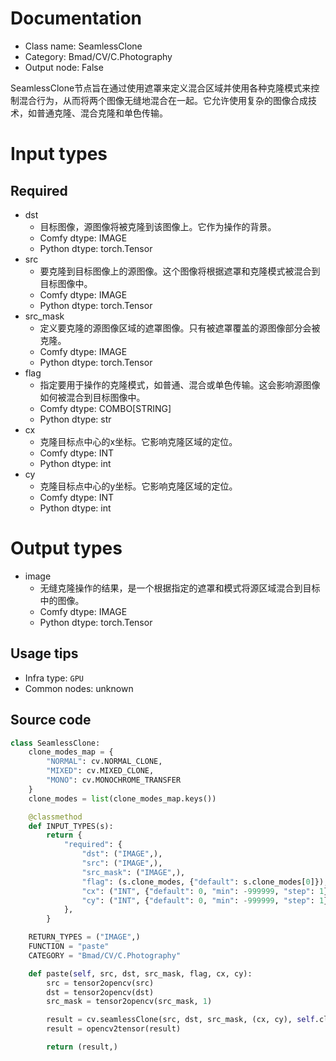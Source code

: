 
# Documentation
- Class name: SeamlessClone
- Category: Bmad/CV/C.Photography
- Output node: False

SeamlessClone节点旨在通过使用遮罩来定义混合区域并使用各种克隆模式来控制混合行为，从而将两个图像无缝地混合在一起。它允许使用复杂的图像合成技术，如普通克隆、混合克隆和单色传输。

# Input types
## Required
- dst
    - 目标图像，源图像将被克隆到该图像上。它作为操作的背景。
    - Comfy dtype: IMAGE
    - Python dtype: torch.Tensor
- src
    - 要克隆到目标图像上的源图像。这个图像将根据遮罩和克隆模式被混合到目标图像中。
    - Comfy dtype: IMAGE
    - Python dtype: torch.Tensor
- src_mask
    - 定义要克隆的源图像区域的遮罩图像。只有被遮罩覆盖的源图像部分会被克隆。
    - Comfy dtype: IMAGE
    - Python dtype: torch.Tensor
- flag
    - 指定要用于操作的克隆模式，如普通、混合或单色传输。这会影响源图像如何被混合到目标图像中。
    - Comfy dtype: COMBO[STRING]
    - Python dtype: str
- cx
    - 克隆目标点中心的x坐标。它影响克隆区域的定位。
    - Comfy dtype: INT
    - Python dtype: int
- cy
    - 克隆目标点中心的y坐标。它影响克隆区域的定位。
    - Comfy dtype: INT
    - Python dtype: int

# Output types
- image
    - 无缝克隆操作的结果，是一个根据指定的遮罩和模式将源区域混合到目标中的图像。
    - Comfy dtype: IMAGE
    - Python dtype: torch.Tensor


## Usage tips
- Infra type: `GPU`
- Common nodes: unknown


## Source code
```python
class SeamlessClone:
    clone_modes_map = {
        "NORMAL": cv.NORMAL_CLONE,
        "MIXED": cv.MIXED_CLONE,
        "MONO": cv.MONOCHROME_TRANSFER
    }
    clone_modes = list(clone_modes_map.keys())

    @classmethod
    def INPUT_TYPES(s):
        return {
            "required": {
                "dst": ("IMAGE",),
                "src": ("IMAGE",),
                "src_mask": ("IMAGE",),
                "flag": (s.clone_modes, {"default": s.clone_modes[0]}),
                "cx": ("INT", {"default": 0, "min": -999999, "step": 1}),
                "cy": ("INT", {"default": 0, "min": -999999, "step": 1}),
            },
        }

    RETURN_TYPES = ("IMAGE",)
    FUNCTION = "paste"
    CATEGORY = "Bmad/CV/C.Photography"

    def paste(self, src, dst, src_mask, flag, cx, cy):
        src = tensor2opencv(src)
        dst = tensor2opencv(dst)
        src_mask = tensor2opencv(src_mask, 1)

        result = cv.seamlessClone(src, dst, src_mask, (cx, cy), self.clone_modes_map[flag])
        result = opencv2tensor(result)

        return (result,)

```
